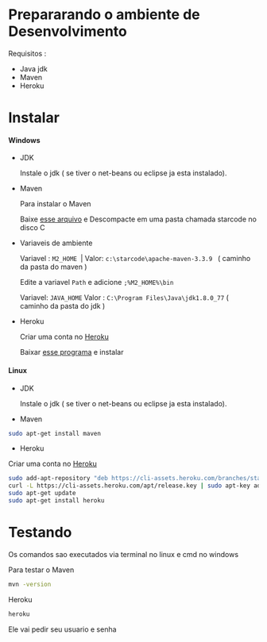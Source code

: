 # Prepararando o ambiente de Desenvolvimento 
Requisitos :
- Java  jdk
- Maven  
- Heroku

# Instalar
#### Windows

- JDK

  Instale o jdk ( se tiver o net-beans ou eclipse ja esta instalado).
  
- Maven

  Para instalar o Maven
      
  Baixe [esse arquivo](http://www-us.apache.org/dist/maven/maven-3/3.3.9/binaries/apache-maven-3.3.9-bin.zip) e
Descompacte em uma pasta chamada starcode no disco C

- Variaveis de ambiente 

  Variavel : ``M2_HOME ``| Valor: ``c:\starcode\apache-maven-3.3.9 `` ( caminho da pasta do maven )
  
  Edite a variavel ``Path`` e adicione ``;%M2_HOME%\bin``
  
  Variavel: ``JAVA_HOME`` Valor : ``C:\Program Files\Java\jdk1.8.0_77`` ( caminho da pasta do jdk )

- Heroku


  Criar uma conta no [Heroku](https://signup.heroku.com/dc)


  Baixar [esse programa](https://cli-assets.heroku.com/branches/stable/heroku-windows-386.exe) e instalar


#### Linux
- JDK

  Instale o jdk ( se tiver o net-beans ou eclipse ja esta instalado).
  
- Maven

```sh
sudo apt-get install maven
```

- Heroku 

Criar uma conta no [Heroku](https://signup.heroku.com/dc)

```sh
sudo add-apt-repository "deb https://cli-assets.heroku.com/branches/stable/apt ./"
curl -L https://cli-assets.heroku.com/apt/release.key | sudo apt-key add -
sudo apt-get update
sudo apt-get install heroku
```

# Testando 
Os comandos sao executados via terminal no linux e cmd no windows 

Para testar o Maven

```sh
mvn -version
```

Heroku
```sh
heroku
```
Ele vai pedir seu usuario e senha 
